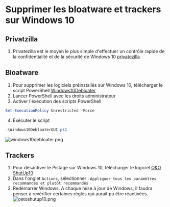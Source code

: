 # Supprimer les bloatware et trackers sur Windows 10

## Privatzilla
1. Privatezilla est le moyen le plus simple d'effectuer un contrôle rapide de la confidentialité et de la sécurité de Windows 10 [privatezilla](https://github.com/builtbybel/privatezilla/releases)

## Bloatware
1. Pour supprimer les logiciels préinstallés sur Windows 10, télécharger le script PowerShell [Windows10Debloater](https://github.com/Sycnex/Windows10Debloater)
2. Lancer PowerShell avec les droits administrateur
3. Activer l'éxécution des scripts PowerShell
```powershell
Set-ExecutionPolicy Unrestricted -Force
```

4. Exécuter le script
```powershell
.\Windows10DebloaterGUI.ps1
```
![windows10debloater.png](/assets/images/windows10debloater.png)

## Trackers
1. Pour désactiver le Pistage sur Windows 10, télécharger le logiciel [O&O ShutUp10](https://www.oo-software.com/fr/shutup10)
2. Dans l'onglet `Actions`, sélectionner : `Appliquer tous les paramètres recommandés et plutôt recommandés`
3. Redémarrer Windows. A chaque mise à jour de Windows, il faudra penser à revérifier certaines règles qui aurait pu être réactivées.
![oetoshutup10.png](/assets/images/oetoshutup10.png)